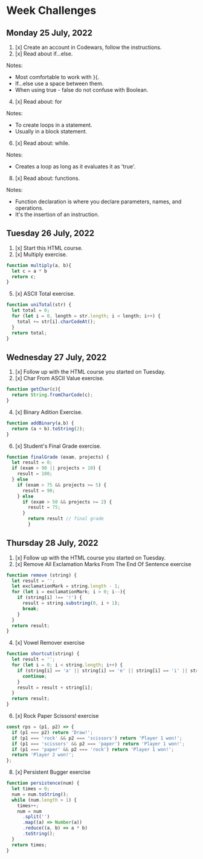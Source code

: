 # Week Challenges

## Monday 25 July, 2022
1. [x] Create an account in Codewars, follow the instructions.
2. [x] Read about if...else.

Notes:
- Most comfortable to work with }{.
- If...else use a space between them.
- When using true - false do not confuse with Boolean.

4. [x] Read about: for

Notes:
- To create loops in a statement.
- Usually in a block statement.
6. [x] Read about: while.

Notes:
- Creates a loop as long as it evaluates it as 'true'.
8. [x] Read about: functions.

Notes:
- Function declaration is where you declare parameters, names, and operations.
- It's the insertion of an instruction.
## Tuesday 26 July, 2022
1. [x] Start this HTML course.
3. [x] Multiply exercise.
```JavaScript
function multiply(a, b){
  let c = a * b
  return c; 
}
```
5. [x] ASCII Total exercise.
```JavaScript
function uniTotal(str) {
  let total = 0;
  for (let i = 0, length = str.length; i < length; i++) {
    total += str[i].charCodeAt();
  }
  return total;
}
```

## Wednesday 27 July, 2022
1. [x] Follow up with the HTML course you started on Tuesday.
2. [x] Char From ASCII Value exercise.

```JavaScript
function getChar(c){
  return String.fromCharCode(c);
}
```
4. [x] Binary Adition Exercise.
```JavaScript
function addBinary(a,b) {
  return (a + b).toString(2); 
}
```
6. [x] Student's Final Grade exercise.
```JavaScript
function finalGrade (exam, projects) {
  let result = 0;
  if (exam > 90 || projects > 10) {
    result = 100;
  } else 
    if (exam > 75 && projects >= 5) {
      result = 90;
    } else
      if (exam > 50 && projects >= 2) {
        result = 75;
      }
        return result // final grade
        }
```
## Thursday 28 July, 2022
1. [x] Follow up with the HTML course you started on Tuesday.
2. [x] Remove All Exclamation Marks From The End Of Sentence exercise
```JavaScript
function remove (string) {  
  let result = '';
  let exclamationMark = string.length - 1;
  for (let i = exclamationMark; i > 0; i--){
    if (string[i] !== '!') {
      result = string.substring(0, i + 1);
      break;
    }
  }
  return result;
}
```
4. [x] Vowel Remover exercise
```JavaScript
function shortcut(string) {
  let result = '';
  for (let i = 0; i < string.length; i++) {
    if (string[i] == 'a' || string[i] == 'e' || string[i] == 'i' || string[i] == 'o' || string[i] == 'u') {
      continue;
    }
    result = result + string[i];
  }
  return result;
}
```
6. [x] Rock Paper Scissors! exercise
```JavaScript
const rps = (p1, p2) => {
  if (p1 === p2) return 'Draw!';
  if (p1 === 'rock' && p2 === 'scissors') return 'Player 1 won!';
  if (p1 === 'scissors' && p2 === 'paper') return 'Player 1 won!';
  if (p1 === 'paper' && p2 === 'rock') return 'Player 1 won!';
  return 'Player 2 won!';
};
```
8. [x] Persistent Bugger exercise
```JavaScript
function persistence(num) {
  let times = 0;
  num = num.toString();
  while (num.length > 1) {
    times++;
    num = num
      .split('')
      .map((a) => Number(a))
      .reduce((a, b) => a * b)
      .toString();
  }
  return times;
}
```

